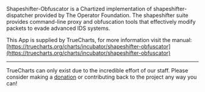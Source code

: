 Shapeshifter-Obfuscator is a Chartized implementation of shapeshifter-dispatcher provided by The Operator Foundation. The shapeshifter suite provides command-line proxy and obfuscation tools that effectively modify packets to evade advanced IDS systems. 

This App is supplied by TrueCharts, for more information visit the manual: [https://truecharts.org/charts/incubator/shapeshifter-obfuscator](https://truecharts.org/charts/incubator/shapeshifter-obfuscator)

---

TrueCharts can only exist due to the incredible effort of our staff.
Please consider making a [donation](https://truecharts.org/about/sponsor) or contributing back to the project any way you can!
